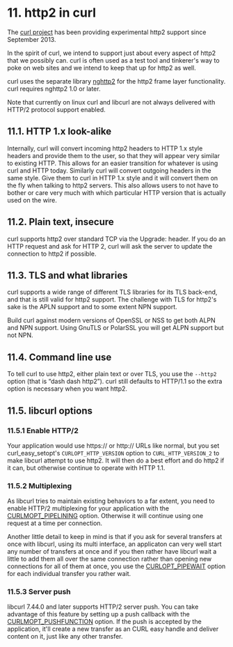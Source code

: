 # 11. http2 in curl

The [curl project](http://curl.haxx.se/) has been providing experimental http2
support since September 2013.

In the spirit of curl, we intend to support just about every aspect of http2 that we possibly can. curl is often used as a test tool and tinkerer's way to poke on web sites and we intend to keep that up for http2 as well.

curl uses the separate library [nghttp2](https://nghttp2.org/) for the http2
frame layer functionality. curl requires nghttp2 1.0 or later.

Note that currently on linux curl and libcurl are not always delivered with
HTTP/2 protocol support enabled.

## 11.1. HTTP 1.x look-alike

Internally, curl will convert incoming http2 headers to HTTP 1.x style headers and provide them to the user, so that they will appear very similar to existing HTTP. This allows for an easier transition for whatever is using curl and HTTP today. Similarly curl will convert outgoing headers in the same style. Give them to curl in HTTP 1.x style and it will convert them on the fly when talking to http2 servers. This also allows users to not have to bother or care very much with which particular HTTP version that is actually used on the wire.

## 11.2. Plain text, insecure

curl supports http2 over standard TCP via the Upgrade: header. If you do an
HTTP request and ask for HTTP 2, curl will ask the server to update the
connection to http2 if possible.

## 11.3. TLS and what libraries

curl supports a wide range of different TLS libraries for its TLS back-end, and that is still valid for http2 support. The challenge with TLS for http2's sake is the APLN support and to some extent NPN support.

Build curl against modern versions of OpenSSL or NSS to get both ALPN and NPN support. Using GnuTLS or PolarSSL you will get ALPN support but not NPN.

## 11.4. Command line use

To tell curl to use http2, either plain text or over TLS, you use the
`--http2` option (that is “dash dash http2”). curl still defaults to HTTP/1.1
so the extra option is necessary when you want http2.

## 11.5. libcurl options

### 11.5.1 Enable HTTP/2

Your application would use https:// or http:// URLs like normal, but you set
curl_easy_setopt's `CURLOPT_HTTP_VERSION` option to `CURL_HTTP_VERSION_2` to
make libcurl attempt to use http2. It will then do a best effort and do http2
if it can, but otherwise continue to operate with HTTP 1.1.

### 11.5.2 Multiplexing

As libcurl tries to maintain existing behaviors to a far extent, you need to
enable HTTP/2 multiplexing for your application with the
[CURLMOPT_PIPELINING](http://curl.haxx.se/libcurl/c/CURLMOPT_PIPELINING.html)
option. Otherwise it will continue using one request at a time per connection.

Another little detail to keep in mind is that if you ask for several transfers
at once with libcurl, using its multi interface, an applicaton can very well
start any number of transfers at once and if you then rather have libcurl wait
a little to add them all over the same connection rather than opening new
connections for all of them at once, you use the
[CURLOPT_PIPEWAIT](http://curl.haxx.se/libcurl/c/CURLOPT_PIPEWAIT.html) option
for each individual transfer you rather wait.

### 11.5.3 Server push

libcurl 7.44.0 and later supports HTTP/2 server push. You can take advantage
of this feature by setting up a push callback with the
[CURLMOPT_PUSHFUNCTION](http://curl.haxx.se/libcurl/c/CURLMOPT_PUSHFUNCTION.html)
option. If the push is accepted by the application, it'll create a new
transfer as an CURL easy handle and deliver content on it, just like any other
transfer.

